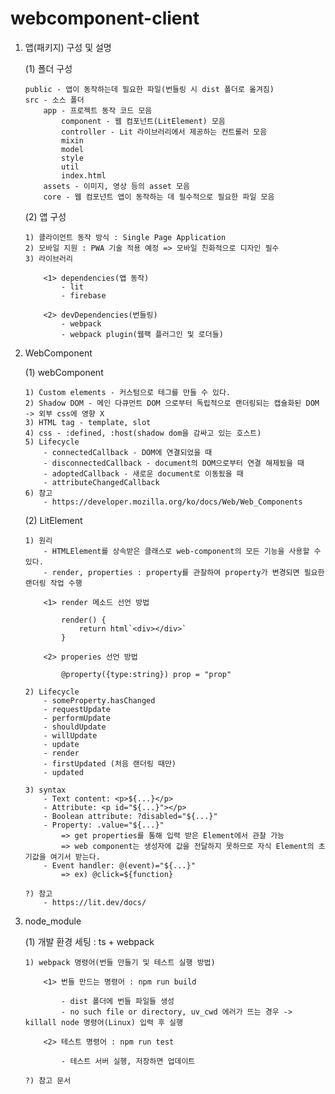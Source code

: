 # webcomponent-client

1.  앱(패키지) 구성 및 설명

    (1) 폴더 구성

        public - 앱이 동작하는데 필요한 파일(번들링 시 dist 폴더로 옮겨짐)
        src - 소스 폴더
            app - 프로젝트 동작 코드 모음
                component - 웹 컴포넌트(LitElement) 모음
                controller - Lit 라이브러리에서 제공하는 컨트롤러 모음
                mixin
                model
                style
                util
                index.html
            assets - 이미지, 영상 등의 asset 모음
            core - 웹 컴포넌트 앱이 동작하는 데 필수적으로 필요한 파일 모음

    (2) 앱 구성

        1) 클라이언트 동작 방식 : Single Page Application
        2) 모바일 지원 : PWA 기술 적용 예정 => 모바일 친화적으로 디자인 필수
        3) 라이브러리

            <1> dependencies(앱 동작)
                - lit
                - firebase

            <2> devDependencies(번들링)
                - webpack
                - webpack plugin(웹팩 플러그인 및 로더들)

2.  WebComponent

    (1) webComponent

        1) Custom elements - 커스텀으로 테그를 만들 수 있다.
        2) Shadow DOM - 메인 다큐먼트 DOM 으로부터 독립적으로 랜더링되는 캡슐화된 DOM -> 외부 css에 영향 X
        3) HTML tag - template, slot
        4) css - :defined, :host(shadow dom을 감싸고 있는 호스트)
        5) Lifecycle
            - connectedCallback - DOM에 연결되었을 때
            - disconnectedCallback - document의 DOM으로부터 연결 해제됬을 때
            - adoptedCallback - 새로운 document로 이동됬을 때
            - attributeChangedCallback
        6) 참고
            - https://developer.mozilla.org/ko/docs/Web/Web_Components

    (2) LitElement

        1) 원리
            - HTMLElement를 상속받은 클래스로 web-component의 모든 기능을 사용할 수 있다.
            - render, properties : property를 관찰하여 property가 변경되면 필요한 랜더링 작업 수행

            <1> render 메소드 선언 방법

                render() {
                    return html`<div></div>`
                }

            <2> properies 선언 방법

                @property({type:string}) prop = "prop"

        2) Lifecycle
            - someProperty.hasChanged
            - requestUpdate
            - performUpdate
            - shouldUpdate
            - willUpdate
            - update
            - render
            - firstUpdated (처음 랜더링 때만)
            - updated

        3) syntax
            - Text content: <p>${...}</p>
            - Attribute: <p id="${...}"></p>
            - Boolean attribute: ?disabled="${...}"
            - Property: .value="${...}"
                => get properties를 통해 입력 받은 Element에서 관찰 가능
                => web component는 생성자에 값을 전달하지 못하므로 자식 Element의 초기값을 여기서 받는다.
            - Event handler: @(event)="${...}"
                => ex) @click=${function}

        ?) 참고
            - https://lit.dev/docs/

3.  node_module

    (1) 개발 환경 세팅 : ts + webpack

        1) webpack 명령어(번들 만들기 및 테스트 실행 방법)

            <1> 번들 만드는 명령어 : npm run build

                - dist 폴더에 번들 파일들 생성
                - no such file or directory, uv_cwd 에러가 뜨는 경우 -> killall node 명령어(Linux) 입력 후 실행

            <2> 테스트 명령어 : npm run test

                - 테스트 서버 실행, 저장하면 업데이트

        ?) 참고 문서
